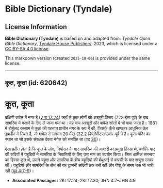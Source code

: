 # Bible Dictionary (Tyndale)

## License Information

**Bible Dictionary (Tyndale)** is based on and adapted from: _Tyndale Open Bible Dictionary_, [Tyndale House Publishers](https://tyndaleopenresources.com/), 2023, which is licensed under a [CC BY-SA 4.0 license](https://creativecommons.org/licenses/by-sa/4.0/legalcode.en).

This markdown version (created `2025-10-06`) is provided under the same license.



--------------------------------

## कूत, कूता (id: 620642)

कूत, कूता
=========

दक्षिणी बाबेल में नगर है ([2 रा 17:24](https://ref.ly/2Kgs17:24)) जहाँ से कुछ लोगों को अश्शूरी विजय (722 ईसा पूर्व) के बाद सामरिया में बसाने के लिए ले जाया गया था। यह नाम अश्शूरी और बाबेल स्रोतों में भी पाया जाता है। 1881 में होर्मुज़द रस्साम ने कूता की पहचान प्राचीन नगर के रूप में की, जिसके ऊँचे खण्डहर आधुनिक तेल इब्राहीम में स्थित हैं, जो बाबेल से लगभग 20 मील (32\.2 किलोमीटर) उत्तर\-पूर्व में है। कूता मंदिर का स्थान था जो इसके संरक्षक देवता नेर्गल को समर्पित था (पद [30](https://ref.ly/2Kgs17:30))। 

ऐसा प्रतीत होता है कि कूत के लोग, निर्वासन के बाद सामरिया की आबादी का प्रमुख हिस्सा थे, क्योंकि बाद की सदियों में यहूदियों ने सामरिया के निवासियों के लिए उस नाम का उपयोग किया। जिस धार्मिक समन्वय का हिस्सा कूत थे, उसने यहूदा और सामरिया के बीच यहूदियों की बँधुआई से वापसी के बाद शत्रुता उत्पन्न की। यहूदियों और सामरियों के बीच की यह दुश्मनी सदियों तक बनी रही और यीशु के समय तक भी जारी रही ([यूह 4:7–9](https://ref.ly/John4:7-John4:9))।

* **Associated Passages:** 2KI 17:24; 2KI 17:30; JHN 4:7–JHN 4:9

